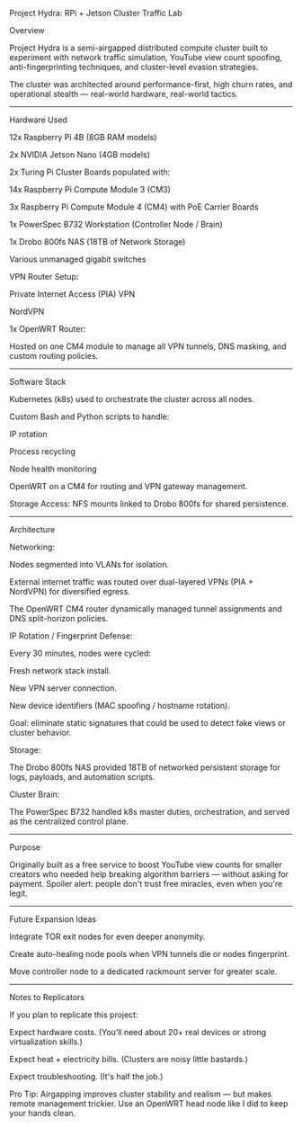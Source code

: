 Project Hydra: RPi + Jetson Cluster Traffic Lab

Overview

Project Hydra is a semi-airgapped distributed compute cluster built to experiment with network traffic simulation, YouTube view count spoofing, anti-fingerprinting techniques, and cluster-level evasion strategies.

The cluster was architected around performance-first, high churn rates, and operational stealth — real-world hardware, real-world tactics.


---

Hardware Used

12x Raspberry Pi 4B (8GB RAM models)

2x NVIDIA Jetson Nano (4GB models)

2x Turing Pi Cluster Boards populated with:

14x Raspberry Pi Compute Module 3 (CM3)


3x Raspberry Pi Compute Module 4 (CM4) with PoE Carrier Boards

1x PowerSpec B732 Workstation (Controller Node / Brain)

1x Drobo 800fs NAS (18TB of Network Storage)

Various unmanaged gigabit switches

VPN Router Setup:

Private Internet Access (PIA) VPN

NordVPN


1x OpenWRT Router:

Hosted on one CM4 module to manage all VPN tunnels, DNS masking, and custom routing policies.




---

Software Stack

Kubernetes (k8s) used to orchestrate the cluster across all nodes.

Custom Bash and Python scripts to handle:

IP rotation

Process recycling

Node health monitoring


OpenWRT on a CM4 for routing and VPN gateway management.

Storage Access: NFS mounts linked to Drobo 800fs for shared persistence.



---

Architecture

Networking:

Nodes segmented into VLANs for isolation.

External internet traffic was routed over dual-layered VPNs (PIA + NordVPN) for diversified egress.

The OpenWRT CM4 router dynamically managed tunnel assignments and DNS split-horizon policies.


IP Rotation / Fingerprint Defense:

Every 30 minutes, nodes were cycled:

Fresh network stack install.

New VPN server connection.

New device identifiers (MAC spoofing / hostname rotation).


Goal: eliminate static signatures that could be used to detect fake views or cluster behavior.


Storage:

The Drobo 800fs NAS provided 18TB of networked persistent storage for logs, payloads, and automation scripts.


Cluster Brain:

The PowerSpec B732 handled k8s master duties, orchestration, and served as the centralized control plane.




---

Purpose

Originally built as a free service to boost YouTube view counts for smaller creators who needed help breaking algorithm barriers — without asking for payment.
Spoiler alert: people don't trust free miracles, even when you're legit.


---

Future Expansion Ideas

Integrate TOR exit nodes for even deeper anonymity.

Create auto-healing node pools when VPN tunnels die or nodes fingerprint.

Move controller node to a dedicated rackmount server for greater scale.



---

Notes to Replicators

If you plan to replicate this project:

Expect hardware costs. (You’ll need about 20+ real devices or strong virtualization skills.)

Expect heat + electricity bills. (Clusters are noisy little bastards.)

Expect troubleshooting. (It's half the job.)


Pro Tip: Airgapping improves cluster stability and realism — but makes remote management trickier. Use an OpenWRT head node like I did to keep your hands clean.
